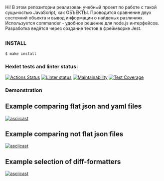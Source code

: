 Hi! В этом репозитории реализован учебный проект по работе с такой сущьностью JavaScript, как ОБЪЕКТЫ. Проводится сравнение двух состояний объекта и вывод информации о найденых различиях. Используется commander - удобное решение для node.js интерфейсов. Разработка ведётся через создание тестов в фреймворке Jest.

##

### INSTALL

```sh
$ make install
```

### Hexlet tests and linter status:

[![Actions Status](https://github.com/slavakokorin/frontend-project-lvl2/workflows/hexlet-check/badge.svg)](https://github.com/slavakokorin/frontend-project-lvl2/actions)
[![Linter status](https://github.com/slavakokorin/frontend-project-lvl2/actions/workflows/Linter.yml/badge.svg)](https://github.com/slavakokorin/frontend-project-lvl2/actions/workflows/Linter.yml)
[![Maintainability](https://api.codeclimate.com/v1/badges/8fb60f90f2fddb0efe0a/maintainability)](https://codeclimate.com/github/slavakokorin/frontend-project-lvl2/maintainability)
[![Test Coverage](https://api.codeclimate.com/v1/badges/8fb60f90f2fddb0efe0a/test_coverage)](https://codeclimate.com/github/slavakokorin/frontend-project-lvl2/test_coverage)

### Demonstration

## Example comparing flat json and yaml files

[![asciicast](https://asciinema.org/a/HorizHmHBN4AGtNdGQ14UBIKS.svg)](https://asciinema.org/a/HorizHmHBN4AGtNdGQ14UBIKS)

## Example comparing not flat json files

[![asciicast](https://asciinema.org/a/435070.svg)](https://asciinema.org/a/435070)

## Example selection of diff-formatters

[![asciicast](https://asciinema.org/a/435957.svg)](https://asciinema.org/a/435957)
